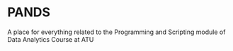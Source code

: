 # PANDS
A place for everything related to the Programming and Scripting module of Data Analytics Course at ATU 

